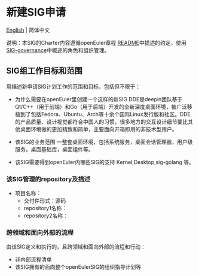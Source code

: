 
# 新建SIG申请
[English](./sig-template.md) | 简体中文


说明：本SIG的Charter内容遵循openEuler章程 [README](/zh/governance/README.md)中描述的约定，使用[SIG-governance](/zh/technical-committee/governance/SIG-governance.md)中概述的角色和组织管理。

## SIG组工作目标和范围

用描述新申请SIG计划工作的范围和目标，包括但不限于：

 - 为什么需要在openEuler里创建一个这样的新SIG
   DDE是deepin团队基于Qt/C++（用于前端）和Go（用于后端）开发的全新深度桌面环境，被广泛移植到了包括Fedora、Ubuntu、Arch等十余个国际Linux发行版和社区。DDE的产品质量、设计视觉都符合中国人的习惯，很多地方的交互设计细节要比其他桌面环境做的更加精致和简单，主要面向开箱即用的非技术型用户。

 - 该SIG的业务范围
   一整套桌面环境，包括系统服务，桌面会话管理器，用户级服务，桌面基础库，桌面组件等。

 - 该SIG需要得到openEuler内哪些SIG的支持
   Kernel,Desktop,sig-golang 等。


 ### 该SIG管理的repository及描述

- 项目名称：
  - 交付件形式：源码
  - repository1名称：
  - repository2名称：






 ### 跨领域和面向外部的流程

 由该SIG定义和执行的，且跨领域和面向外部的流程和行动：

 - 非内部流程清单
 - 该SIG拥有的面向整个openEulerSIG的组织指导计划等


